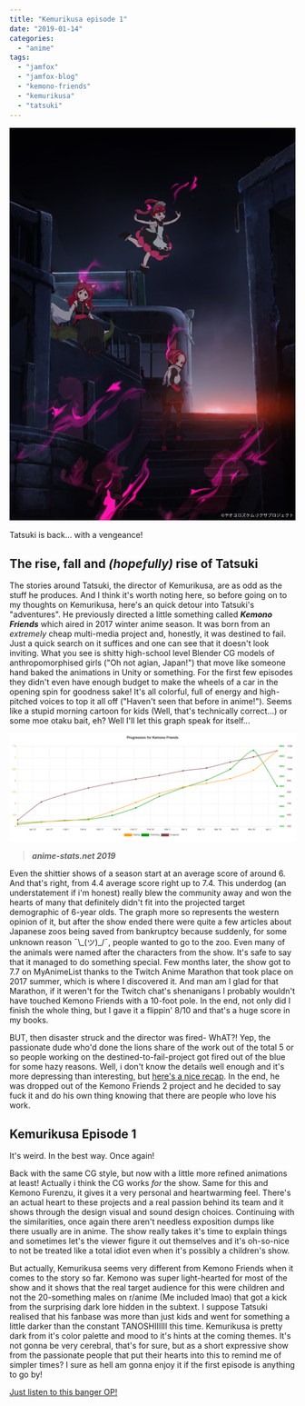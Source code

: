 ```yaml
---
title: "Kemurikusa episode 1"
date: "2019-01-14"
categories: 
  - "anime"
tags: 
  - "jamfox"
  - "jamfox-blog"
  - "kemono-friends"
  - "kemurikusa"
  - "tatsuki"
---
```


![](/images/Tjhc9yD.jpg)

Tatsuki is back... with a vengeance!

## The rise, fall and _(hopefully)_ rise of Tatsuki

The stories around Tatsuki, the director of Kemurikusa, are as odd as the stuff he produces. And I think it's worth noting here, so before going on to my thoughts on Kemurikusa, here's an quick detour into Tatsuki's "adventures". He previously directed a little something called _**Kemono Friends**_ which aired in 2017 winter anime season. It was born from an _extremely_ cheap multi-media project and, honestly, it was destined to fail. Just a quick search on it suffices and one can see that it doesn't look inviting. What you see is shitty high-school level Blender CG models of anthropomorphised girls ("Oh not agian, Japan!") that move like someone hand baked the animations in Unity or something. For the first few episodes they didn't even have enough budget to make the wheels of a car in the opening spin for goodness sake! It's all colorful, full of energy and high-pitched voices to top it all off ("Haven't seen that before in anime!"). Seems like a stupid morning cartoon for kids (Well, that's technically correct...) or some moe otaku bait, eh? Well I'll let this graph speak for itself...

![](/images/1bLAPcv.png)

> _**anime-stats.net 2019**_

Even the shittier shows of a season start at an average score of around 6. And that's right, from 4.4 average score right up to 7.4. This underdog (an understatement if i'm honest) really blew the community away and won the hearts of many that definitely didn't fit into the projected target demographic of 6-year olds. The graph more so represents the western opinion of it, but after the show ended there were quite a few articles about Japanese zoos being saved from bankruptcy because suddenly, for some unknown reason ¯\\\_(ツ)\_/¯, people wanted to go to the zoo. Even many of the animals were named after the characters from the show. It's safe to say that it managed to do something special. Few months later, the show got to 7.7 on MyAnimeList thanks to the Twitch Anime Marathon that took place on 2017 summer, which is where I discovered it. And man am I glad for that Marathon, if it weren't for the Twitch chat's shenanigans I probably wouldn't have touched Kemono Friends with a 10-foot pole. In the end, not only did I finish the whole thing, but I gave it a flippin' 8/10 and that's a huge score in my books.

BUT, then disaster struck and the director was fired- WhAT?! Yep, the passionate dude who'd done the lions share of the work out of the total 5 or so people working on the destined-to-fail-project got fired out of the blue for some hazy reasons. Well, i don't know the details well enough and it's more depressing than interesting, but [here's a nice recap](https://old.reddit.com/r/anime/comments/72m5mz/what_the_kemono_friends_fuzz_is_about_today/). In the end, he was dropped out of the Kemono Friends 2 project and he decided to say fuck it and do his own thing knowing that there are people who love his work.

## Kemurikusa Episode 1

It's weird. In the best way. Once again!

Back with the same CG style, but now with a little more refined animations at least! Actually i think the CG works _for_ the show. Same for this and Kemono Furenzu, it gives it a very personal and heartwarming feel. There's an actual heart to these projects and a real passion behind its team and it shows through the design visual and sound design choices. Continuing with the similarities, once again there aren't needless exposition dumps like there usually are in anime. The show really takes it's time to explain things and sometimes let's the viewer figure it out themselves and it's oh-so-nice to not be treated like a total idiot even when it's possibly a children's show.

But actually, Kemurikusa seems very different from Kemono Friends when it comes to the story so far. Kemono was super light-hearted for most of the show and it shows that the real target audience for this were children and not the 20-something males on r/anime (Me included lmao) that got a kick from the surprising dark lore hidden in the subtext. I suppose Tatsuki realised that his fanbase was more than just kids and went for something a little darker than the constant TANOSHIIIIII this time. Kemurikusa is pretty dark from it's color palette and mood to it's hints at the coming themes. It's not gonna be very cerebral, that's for sure, but as a short expressive show from the passionate people that put their hearts into this to remind me of simpler times? I sure as hell am gonna enjoy it if the first episode is anything to go by!

[Just listen to this banger OP!](https://www.youtube.com/watch?v=qe6ZhWUn9Eo)
